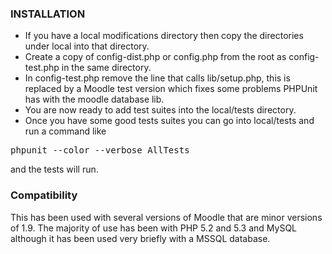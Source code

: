 ### INSTALLATION

* If you have a local modifications directory then copy the directories under local into that directory.  
* Create a copy of config-dist.php or config.php from the root as config-test.php in the same directory.
* In config-test.php remove the line that calls lib/setup.php, this is replaced by a Moodle test version which fixes some problems PHPUnit has with the moodle database lib.
* You are now ready to add test suites into the local/tests directory.
* Once you have some good tests suites you can go into local/tests and run a command like
<pre>
phpunit --color --verbose AllTests
</pre>  
and the tests will run.

### Compatibility

This has been used with several versions of Moodle that are minor versions of 1.9.  The majority of use has been with PHP 5.2 and 5.3 and MySQL although it has been used very briefly with a MSSQL database.
